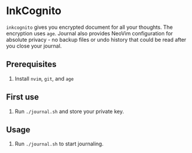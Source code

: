 # InkCognito

`inkcognito` gives you encrypted document for all your thoughts. The encryption uses `age`. Journal also provides NeoVim configuration for absolute privacy - no backup files or undo history that could be read after you close your journal.

## Prerequisites

1. Install `nvim`, `git`, and `age`

## First use

1. Run `./journal.sh` and store your private key.

## Usage

1. Run `./journal.sh` to start journaling.


